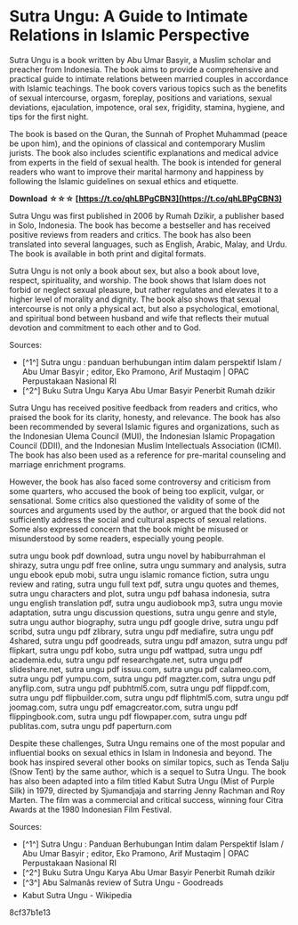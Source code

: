 
 
# Sutra Ungu: A Guide to Intimate Relations in Islamic Perspective
 
Sutra Ungu is a book written by Abu Umar Basyir, a Muslim scholar and preacher from Indonesia. The book aims to provide a comprehensive and practical guide to intimate relations between married couples in accordance with Islamic teachings. The book covers various topics such as the benefits of sexual intercourse, orgasm, foreplay, positions and variations, sexual deviations, ejaculation, impotence, oral sex, frigidity, stamina, hygiene, and tips for the first night.
 
The book is based on the Quran, the Sunnah of Prophet Muhammad (peace be upon him), and the opinions of classical and contemporary Muslim jurists. The book also includes scientific explanations and medical advice from experts in the field of sexual health. The book is intended for general readers who want to improve their marital harmony and happiness by following the Islamic guidelines on sexual ethics and etiquette.
 
**Download ☆☆☆ [https://t.co/qhLBPgCBN3](https://t.co/qhLBPgCBN3)**


 
Sutra Ungu was first published in 2006 by Rumah Dzikir, a publisher based in Solo, Indonesia. The book has become a bestseller and has received positive reviews from readers and critics. The book has also been translated into several languages, such as English, Arabic, Malay, and Urdu. The book is available in both print and digital formats.
 
Sutra Ungu is not only a book about sex, but also a book about love, respect, spirituality, and worship. The book shows that Islam does not forbid or neglect sexual pleasure, but rather regulates and elevates it to a higher level of morality and dignity. The book also shows that sexual intercourse is not only a physical act, but also a psychological, emotional, and spiritual bond between husband and wife that reflects their mutual devotion and commitment to each other and to God.
 
Sources:
 
- [^1^] Sutra ungu : panduan berhubungan intim dalam perspektif Islam / Abu Umar Basyir ; editor, Eko Pramono, Arif Mustaqim | OPAC Perpustakaan Nasional RI
- [^2^] Buku Sutra Ungu Karya Abu Umar Basyir Penerbit Rumah dzikir

Sutra Ungu has received positive feedback from readers and critics, who praised the book for its clarity, honesty, and relevance. The book has also been recommended by several Islamic figures and organizations, such as the Indonesian Ulema Council (MUI), the Indonesian Islamic Propagation Council (DDII), and the Indonesian Muslim Intellectuals Association (ICMI). The book has also been used as a reference for pre-marital counseling and marriage enrichment programs.
 
However, the book has also faced some controversy and criticism from some quarters, who accused the book of being too explicit, vulgar, or sensational. Some critics also questioned the validity of some of the sources and arguments used by the author, or argued that the book did not sufficiently address the social and cultural aspects of sexual relations. Some also expressed concern that the book might be misused or misunderstood by some readers, especially young people.
 
sutra ungu book pdf download,  sutra ungu novel by habiburrahman el shirazy,  sutra ungu pdf free online,  sutra ungu summary and analysis,  sutra ungu ebook epub mobi,  sutra ungu islamic romance fiction,  sutra ungu review and rating,  sutra ungu full text pdf,  sutra ungu quotes and themes,  sutra ungu characters and plot,  sutra ungu pdf bahasa indonesia,  sutra ungu english translation pdf,  sutra ungu audiobook mp3,  sutra ungu movie adaptation,  sutra ungu discussion questions,  sutra ungu genre and style,  sutra ungu author biography,  sutra ungu pdf google drive,  sutra ungu pdf scribd,  sutra ungu pdf zlibrary,  sutra ungu pdf mediafire,  sutra ungu pdf 4shared,  sutra ungu pdf goodreads,  sutra ungu pdf amazon,  sutra ungu pdf flipkart,  sutra ungu pdf kobo,  sutra ungu pdf wattpad,  sutra ungu pdf academia.edu,  sutra ungu pdf researchgate.net,  sutra ungu pdf slideshare.net,  sutra ungu pdf issuu.com,  sutra ungu pdf calameo.com,  sutra ungu pdf yumpu.com,  sutra ungu pdf magzter.com,  sutra ungu pdf anyflip.com,  sutra ungu pdf pubhtml5.com,  sutra ungu pdf flippdf.com,  sutra ungu pdf flipbuilder.com,  sutra ungu pdf fliphtml5.com,  sutra ungu pdf joomag.com,  sutra ungu pdf emagcreator.com,  sutra ungu pdf flippingbook.com,  sutra ungu pdf flowpaper.com,  sutra ungu pdf publitas.com,  sutra ungu pdf paperturn.com
 
Despite these challenges, Sutra Ungu remains one of the most popular and influential books on sexual ethics in Islam in Indonesia and beyond. The book has inspired several other books on similar topics, such as Tenda Salju (Snow Tent) by the same author, which is a sequel to Sutra Ungu. The book has also been adapted into a film titled Kabut Sutra Ungu (Mist of Purple Silk) in 1979, directed by Sjumandjaja and starring Jenny Rachman and Roy Marten. The film was a commercial and critical success, winning four Citra Awards at the 1980 Indonesian Film Festival.
 
Sources:

- [^1^] Sutra Ungu : Panduan Berhubungan Intim dalam Perspektif Islam / Abu Umar Basyir ; editor, Eko Pramono, Arif Mustaqim | OPAC Perpustakaan Nasional RI
- [^2^] Buku Sutra Ungu Karya Abu Umar Basyir Penerbit Rumah dzikir
- [^3^] Abu Salmanâs review of Sutra Ungu - Goodreads
- Kabut Sutra Ungu - Wikipedia

 8cf37b1e13
 
